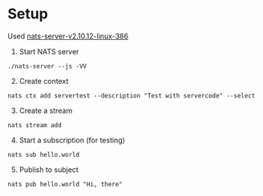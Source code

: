 # Setup

Used [nats-server-v2.10.12-linux-386](https://github.com/nats-io/nats-server/releases/download/v2.10.12/nats-server-v2.10.12-linux-386.tar.gz)

1. Start NATS server
```
./nats-server --js -VV
```

2.  Create context
```
nats ctx add servertest --description "Test with servercode" --select
```
3. Create a stream
```
nats stream add
```
4. Start a subscription (for testing)
```
nats sub hello.world
```

5. Publish to subject
```
nats pub hello.world "Hi, there"
```
